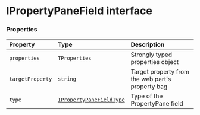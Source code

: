 # IPropertyPaneField interface










### Properties

| Property	   | Type	| Description|
|:-------------|:-------|:-----------|
|`properties`      | `TProperties` |   Strongly typed properties object |
|`targetProperty`      | `string` | Target property from the web part's property bag |
|`type`      | [`IPropertyPaneFieldType`](ipropertypanefieldtype.md) | Type of the PropertyPane field |




